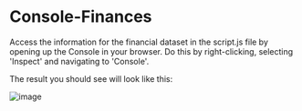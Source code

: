 # Console-Finances


Access the information for the financial dataset in the script.js file by opening up the Console in your browser. Do this by right-clicking, selecting 'Inspect' and navigating to 'Console'. 

The result you should see will look like this:

![image](
https://user-images.githubusercontent.com/115945857/202026429-ab3eaea5-d889-46a4-8499-51aa7b00c7f2.png
)
